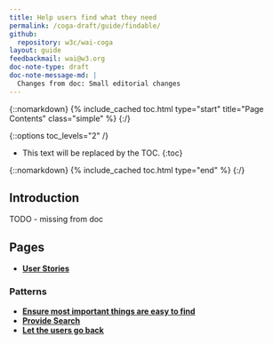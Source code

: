 ```yaml
---
title: Help users find what they need
permalink: /coga-draft/guide/findable/
github:
  repository: w3c/wai-coga
layout: guide
feedbackmail: wai@w3.org
doc-note-type: draft
doc-note-message-md: |
  Changes from doc: Small editorial changes
---
```


{::nomarkdown}
{% include_cached toc.html type="start" title="Page Contents" class="simple" %}
{:/}

{::options toc_levels="2" /}

- This text will be replaced by the TOC.
  {:toc}

{::nomarkdown}
{% include_cached toc.html type="end" %}
{:/}

## Introduction

<p class="ednote"> TODO - missing from doc </p>

## Pages

- **[User Stories](./stories)**

### Patterns

- **[Ensure most important things are easy to find](./conspicuous-primary)**
- **[Provide Search](./search-facility)**
- **[Let the users go back](reviewable-input)**
